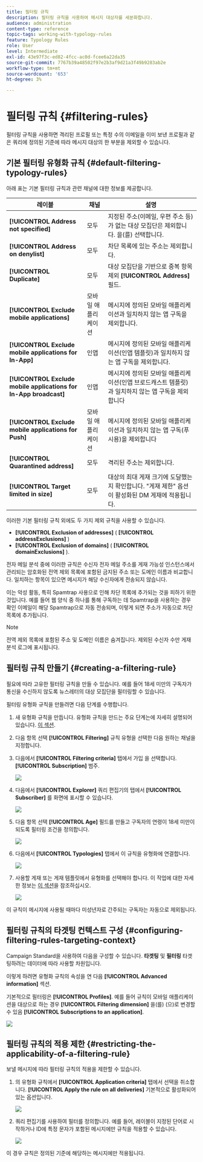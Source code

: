 ```yaml
---
title: 필터링 규칙
description: 필터링 규칙을 사용하여 메시지 대상자를 세분화합니다.
audience: administration
content-type: reference
topic-tags: working-with-typology-rules
feature: Typology Rules
role: User
level: Intermediate
exl-id: 43e97f3c-ed82-4fcc-ac0d-fcee6a22da35
source-git-commit: 7767b39a48502f97e2b3af9d21a3f49b9283ab2e
workflow-type: tm+mt
source-wordcount: '653'
ht-degree: 3%

---
```


# 필터링 규칙 {#filtering-rules}

필터링 규칙을 사용하면 격리된 프로필 또는 특정 수의 이메일을 이미 보낸 프로필과 같은 쿼리에 정의된 기준에 따라 메시지 대상의 한 부분을 제외할 수 있습니다.

## 기본 필터링 유형화 규칙 {#default-filtering-typology-rules}

아래 표는 기본 필터링 규칙과 관련 채널에 대한 정보를 제공합니다.

| 레이블 | 채널 | 설명 |
| ---------|----------|---------|
| **[!UICONTROL Address not specified]** | 모두 | 지정된 주소(이메일, 우편 주소 등)가 없는 대상 모집단은 제외합니다. 을(를) 선택합니다. |
| **[!UICONTROL Address on denylist]** | 모두 | 차단 목록에 있는 주소는 제외합니다. |
| **[!UICONTROL Duplicate]** | 모두 | 대상 모집단을 기반으로 중복 항목 제외 **[!UICONTROL Address]** 필드. |
| **[!UICONTROL Exclude mobile applications]** | 모바일 애플리케이션 | 메시지에 정의된 모바일 애플리케이션과 일치하지 않는 앱 구독을 제외합니다. |
| **[!UICONTROL Exclude mobile applications for In-App]** | 인앱 | 메시지에 정의된 모바일 애플리케이션(인앱 템플릿)과 일치하지 않는 앱 구독을 제외합니다. |
| **[!UICONTROL Exclude mobile applications for In-App broadcast]** | 인앱 | 메시지에 정의된 모바일 애플리케이션(인앱 브로드캐스트 템플릿)과 일치하지 않는 앱 구독을 제외합니다 |
| **[!UICONTROL Exclude mobile applications for Push]** | 모바일 애플리케이션 | 메시지에 정의된 모바일 애플리케이션과 일치하지 않는 앱 구독(푸시용)을 제외합니다 |
| **[!UICONTROL Quarantined address]** | 모두 | 격리된 주소는 제외합니다. |
| **[!UICONTROL Target limited in size]** | 모두 | 대상의 최대 게재 크기에 도달했는지 확인합니다. &quot;게재 제한&quot; 옵션이 활성화된 DM 게재에 적용됩니다. |

이러한 기본 필터링 규칙 외에도 두 가지 제외 규칙을 사용할 수 있습니다.

* **[!UICONTROL Exclusion of addresses]** ( **[!UICONTROL addressExclusions]** )
* **[!UICONTROL Exclusion of domains]** ( **[!UICONTROL domainExclusions]** ).

전자 메일 분석 중에 이러한 규칙은 수신자 전자 메일 주소를 게재 가능성 인스턴스에서 관리되는 암호화된 전역 제외 목록에 포함된 금지된 주소 또는 도메인 이름과 비교합니다. 일치하는 항목이 있으면 메시지가 해당 수신자에게 전송되지 않습니다.

이는 악성 활동, 특히 Spamtrap 사용으로 인해 차단 목록에 추가되는 것을 피하기 위한 것입니다. 예를 들어 웹 양식 중 하나를 통해 구독하는 데 Spamtrap을 사용하는 경우 확인 이메일이 해당 Spamtrap으로 자동 전송되며, 이렇게 되면 주소가 자동으로 차단 목록에 추가됩니다.

>[!NOTE]
>
>전역 제외 목록에 포함된 주소 및 도메인 이름은 숨겨집니다. 제외된 수신자 수만 게재 분석 로그에 표시됩니다.

## 필터링 규칙 만들기 {#creating-a-filtering-rule}

필요에 따라 고유한 필터링 규칙을 만들 수 있습니다. 예를 들어 18세 미만의 구독자가 통신을 수신하지 않도록 뉴스레터의 대상 모집단을 필터링할 수 있습니다.

필터링 유형화 규칙을 만들려면 다음 단계를 수행합니다.

1. 새 유형화 규칙을 만듭니다. 유형화 규칙을 만드는 주요 단계는에 자세히 설명되어 있습니다. [이 섹션](../../sending/using/managing-typology-rules.md).

1. 다음 항목 선택 **[!UICONTROL Filtering]** 규칙 유형을 선택한 다음 원하는 채널을 지정합니다.

1. 다음에서 **[!UICONTROL Filtering criteria]** 탭에서 가입 을 선택합니다. **[!UICONTROL Subscription]** 범주.

   ![](assets/typology_create-rule-subscription.png)

1. 다음에서 **[!UICONTROL Explorer]** 쿼리 편집기의 탭에서 **[!UICONTROL Subscriber]** 를 화면에 표시할 수 있습니다.

   ![](assets/typology_create-rule-subscriber.png)

1. 다음 항목 선택 **[!UICONTROL Age]** 필드를 만들고 구독자의 연령이 18세 미만이 되도록 필터링 조건을 정의합니다.

   ![](assets/typology_create-rule-age.png)

1. 다음에서 **[!UICONTROL Typologies]** 탭에서 이 규칙을 유형화에 연결합니다.

   ![](assets/typology_create-rule-typology.png)

1. 사용할 게재 또는 게재 템플릿에서 유형화를 선택해야 합니다. 이 작업에 대한 자세한 정보는 [이 섹션](../../sending/using/managing-typologies.md#applying-typologies-to-messages)을 참조하십시오.

   ![](assets/typology_template.png)

이 규칙이 메시지에 사용될 때마다 미성년자로 간주되는 구독자는 자동으로 제외됩니다.

## 필터링 규칙의 타겟팅 컨텍스트 구성 {#configuring-filtering-rules-targeting-context}

Campaign Standard을 사용하여 다음을 구성할 수 있습니다.  **타겟팅** 및 **필터링** 타겟팅하려는 데이터에 따라 사용할 차원입니다.

이렇게 하려면 유형화 규칙의 속성을 연 다음 **[!UICONTROL Advanced information]** 섹션.

기본적으로 필터링은 **[!UICONTROL Profiles]**. 예를 들어 규칙이 모바일 애플리케이션을 대상으로 하는 경우 **[!UICONTROL Filtering dimension]** 을(를) (으)로 변경할 수 있음 **[!UICONTROL Subscriptions to an application]**.

![](assets/typology_rule-order_2.png)

## 필터링 규칙의 적용 제한 {#restricting-the-applicability-of-a-filtering-rule}

보낼 메시지에 따라 필터링 규칙의 적용을 제한할 수 있습니다.

1. 의 유형화 규칙에서 **[!UICONTROL Application criteria]** 탭에서 선택을 취소합니다. **[!UICONTROL Apply the rule on all deliveries]** 기본적으로 활성화되어 있는 옵션입니다.

   ![](assets/typology_limit.png)

1. 쿼리 편집기를 사용하여 필터를 정의합니다. 예를 들어, 레이블이 지정된 단어로 시작하거나 ID에 특정 문자가 포함된 메시지에만 규칙을 적용할 수 있습니다.

   ![](assets/typology_limit-rule.png)

이 경우 규칙은 정의된 기준에 해당하는 메시지에만 적용됩니다.
